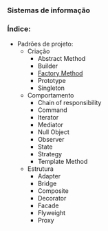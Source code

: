 ### Sistemas de informação

### Índice:

- Padrões de projeto:
  - Criação
    - Abstract Method
    - Builder
    - [Factory Method](factoryMethod.py)
    - Prototype
    - Singleton
  - Comportamento
    - Chain of responsibility
    - Command
    - Iterator
    - Mediator
    - Null Object
    - Observer
    - State
    - Strategy
    - Template Method
  - Estrutura
    - Adapter
    - Bridge
    - Composite
    - Decorator
    - Facade
    - Flyweight
    - Proxy  
